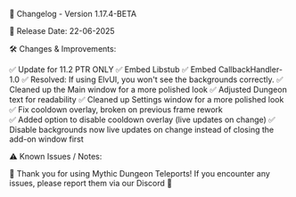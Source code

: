📜 Changelog - Version 1.17.4-BETA

📅 Release Date: 22-06-2025

🛠️ Changes & Improvements:

✅ Update for 11.2 PTR ONLY
✅ Embed Libstub
✅ Embed CallbackHandler-1.0
✅ Resolved: If using ElvUI, you won't see the backgrounds correctly.
✅ Cleaned up the Main window for a more polished look
✅ Adjusted Dungeon text for readability
✅ Cleaned up Settings window for a more polished look
✅ Fix cooldown overlay, broken on previous frame rework  
✅ Added option to disable cooldown overlay (live updates on change)
✅ Disable backgrounds now live updates on change instead of closing the add-on window first

⚠️ Known Issues / Notes:



🚀 Thank you for using Mythic Dungeon Teleports! If you encounter any issues, please report them via our Discord 🚀
